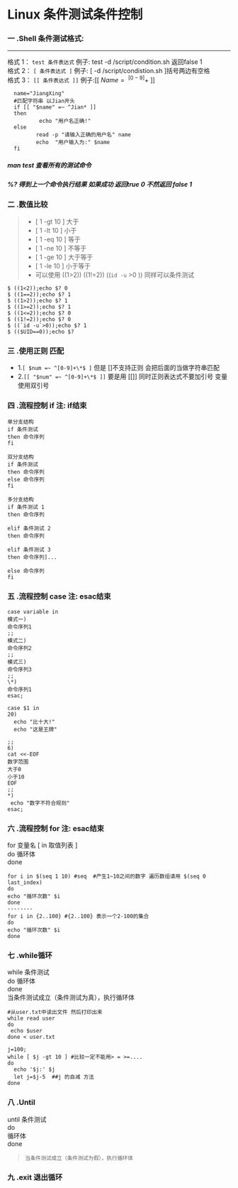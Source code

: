 Linux 条件测试条件控制
====
### 一 .Shell 条件测试格式:
---
格式 1： `test 条件表达式`  例子: test -d /script/condition.sh 返回false 1   
格式 2： `[ 条件表达式 ]`   例子: [ -d  /script/condistion.sh ]括号两边有空格   
格式 3： `[[ 条件表达式 ]]` 例子:[[ $Name =~^[0-9]+$ ]]  
``` shell
  name="JiangXing"
  #匹配字符串 以Jian开头
  if [[ "$name" =~ ^Jian* ]]
  then
          echo "用户名正确!"
  else
         read -p "请输入正确的用户名" name
         echo  "用户输入为:" $name
  fi

```
##### man test 查看所有的测试命令
##### %? 得到上一个命令执行结果 如果成功 返回true 0 不然返回 false 1
### 二 .数值比较
> * [ 1 -gt 10 ] 大于 
> * [ 1 -lt 10 ] 小于
> * [ 1 -eq 10 ] 等于 
> * [ 1 -ne 10 ] 不等于 
> * [ 1 -ge 10 ] 大于等于 
> * [ 1 -le 10 ] 小于等于 
> * 可以使用 ((1>2)) ((1!=2)) ((`id -u` >0 )) 同样可以条件测试
```shell
$ ((1<2));echo $? 0 
$ ((1==2));echo $? 1 
$ ((1>2));echo $? 1 
$ ((1>=2));echo $? 1 
$ ((1<=2));echo $? 0 
$ ((1!=2));echo $? 0 
$ ((`id -u`>0));echo $? 1
$ (($UID==0));echo $? 
```
### 三 .使用正则 匹配
* 1.`[ $num =~ ^[0-9]+\*$ ]` 但是 []不支持正则 会把后面的当做字符串匹配
* 2.`[[ "$num" =~ ^[0-9]+\*$ ]]` 要是用 [[]] 同时正则表达式不要加引号 变量使用双引号
### 四 .流程控制 if 注: if结束
``` shell
单分支结构 
if 条件测试 
then 命令序列 
fi 

双分支结构 
if 条件测试 
then 命令序列 
else 命令序列 
fi 
 
多分支结构 
if 条件测试 1 
then 命令序列 
 
elif 条件测试 2 
then 命令序列 
 
elif 条件测试 3  
then 命令序列]... 
 
else 命令序列 
fi 
```
### 五 .流程控制 case 注: esac结束
``` shell
case variable in
模式一)
命令序列1
;;
模式二)
命令序列2
;;
模式三)
命令序列3
;;
\*)
命令序列1
esac;
```
```shell
case $1 in
20)
  echo "比十大!"
  echo "这是王牌"

;;
6)
cat <<-EOF
数字范围
大于0
小于10
EOF
;;
*)
 echo "数字不符合规则"
esac;

```
### 六 .流程控制 for 注: esac结束
for 变量名 [ in 取值列表 ]  
do 循环体  
done  
```shell
for i in $(seq 1 10) #seq  #产生1~10之间的数字 遍历数组请用 $(seq 0 last_index)
do
echo "循环次数" $i
done
--------
for i in {2..100} #{2..100} 表示一个2-100的集合
do 
echo "循环次数" $i
done
```
### 七 .while循环
while 条件测试  
do 循环体  
done  
当条件测试成立（条件测试为真），执行循环体  
```shell
#从user.txt中读出文件 然后打印出来
while read user
do
 echo $user
done < user.txt

j=100;
while [ $j -gt 10 ] #比较一定不能用> = >=....
do
  echo '$j:' $j
  let j=$j-5  ##j 的自减 方法
done

```
### 八 .Until
until 条件测试  
do  
循环体  
done   
> `当条件测试成立（条件测试为假），执行循环体`
### 九 .exit  退出循环
